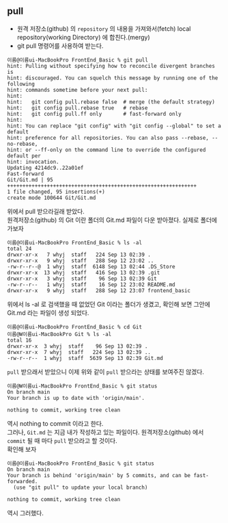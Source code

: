 ## pull
 - 원격 저장소(github) 의 `repository` 의 내용을 가져와서(fetch) local repository(working Directory) 에 합친다.(mergy)
 - git pull 명령어를 사용하여 받는다.
 ```
이름@이름ui-MacBookPro FrontEnd_Basic % git pull  
hint: Pulling without specifying how to reconcile divergent branches is
hint: discouraged. You can squelch this message by running one of the following
hint: commands sometime before your next pull:
hint: 
hint:   git config pull.rebase false  # merge (the default strategy)
hint:   git config pull.rebase true   # rebase
hint:   git config pull.ff only       # fast-forward only
hint: 
hint: You can replace "git config" with "git config --global" to set a default
hint: preference for all repositories. You can also pass --rebase, --no-rebase,
hint: or --ff-only on the command line to override the configured default per
hint: invocation.
Updating 4214dc9..22a01ef
Fast-forward
 Git/Git.md | 95 ++++++++++++++++++++++++++++++++++++++++++++++++++++++++++++++
 1 file changed, 95 insertions(+)
 create mode 100644 Git/Git.md
```
위에서 pull 받으라길래 받았다.  
원격저장소(github) 의 Git 이란 폴더의 Git.md 파일이 다운 받아졌다. 실제로 폴더에 가보자  
```
이름@이름ui-MacBookPro FrontEnd_Basic % ls -al  
total 24
drwxr-xr-x   7 whyj  staff   224 Sep 13 02:39 .
drwxr-xr-x   9 whyj  staff   288 Sep 12 23:02 ..
-rw-r--r--@  1 whyj  staff  6148 Sep 13 02:44 .DS_Store
drwxr-xr-x  13 whyj  staff   416 Sep 13 02:39 .git
drwxr-xr-x   3 whyj  staff    96 Sep 13 02:39 Git
-rw-r--r--   1 whyj  staff    16 Sep 12 23:02 README.md
drwxr-xr-x   9 whyj  staff   288 Sep 12 23:07 frontend_basic
```
위에서 ls -al 로 검색했을 때 없었던 Git 이라는 폴더가 생겼고, 확인해 보면 그안에 Git.md 라는 파일이 생성 되었다.
```
이름@이름ui-MacBookPro FrontEnd_Basic % cd Git
이름@W이름ui-MacBookPro Git % ls -al
total 16
drwxr-xr-x  3 whyj  staff    96 Sep 13 02:39 .
drwxr-xr-x  7 whyj  staff   224 Sep 13 02:39 ..
-rw-r--r--  1 whyj  staff  5639 Sep 13 02:39 Git.md
```
`pull` 받으래서 받았으니 이제 위와 같이 `pull` 받으라는 상태를 보여주진 않겠다.
```
이름@W이름ui-MacBookPro FrontEnd_Basic % git status
On branch main
Your branch is up to date with 'origin/main'.

nothing to commit, working tree clean
```
역시 nothing to commit 이라고 한다.  
그러나, `Git.md` 는 지금 내가 작성하고 있는 파일이다. 원격저장소(github) 에서 `commit` 될 때 마다 `pull` 받으라고 할 것이다.  
확인해 보자
```
이름@이름ui-MacBookPro FrontEnd_Basic % git status
On branch main
Your branch is behind 'origin/main' by 5 commits, and can be fast-forwarded.
  (use "git pull" to update your local branch)

nothing to commit, working tree clean
```
역시 그러했다.  
